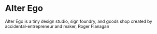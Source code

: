 # Alter Ego
Alter Ego is a tiny design studio, sign foundry, and goods shop created by accidental-entrepreneur and maker, Roger Flanagan
